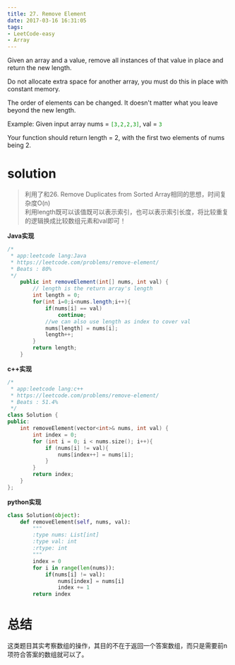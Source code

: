 ```yaml
---
title: 27. Remove Element
date: 2017-03-16 16:31:05
tags:
- LeetCode-easy
- Array
---
```

Given an array and a value, remove all instances of that value in place and return the new length.

Do not allocate extra space for another array, you must do this in place with constant memory.

The order of elements can be changed. It doesn't matter what you leave beyond the new length.

Example:
Given input array nums = <font color='rgb(199,37,78)'>`[3,2,2,3]`</font>, val = <font color='rgb(199,37,78)'>`3`</font>

Your function should return length = 2, with the first two elements of nums being 2.
<!--more-->

# solution
>利用了和26. Remove Duplicates from Sorted Array相同的思想，时间复杂度O(n)<br>
>利用length既可以该值既可以表示索引，也可以表示索引长度，将比较重复的逻辑换成比较数组元素和val即可！

**Java实现**

```java
/*
 * app:leetcode lang:Java
 * https://leetcode.com/problems/remove-element/
 * Beats : 80%
 */
	public int removeElement(int[] nums, int val) {
        // length is the return array's length
        int length = 0;
        for(int i=0;i<nums.length;i++){
        	if(nums[i] == val) 
        		continue;
            //we can also use length as index to cover val
        	nums[length] = nums[i];
        	length++;
        }
        return length;
    }
```

**c++实现**

```c++
/*
 * app:leetcode lang:c++
 * https://leetcode.com/problems/remove-element/
 * Beats : 51.4%
 */
class Solution {
public:
    int removeElement(vector<int>& nums, int val) {
		int index = 0;
		for (int i = 0; i < nums.size(); i++){
			if (nums[i] != val){
				nums[index++] = nums[i];
			}
		}
		return index;
    }
};
```

**python实现**

```python
class Solution(object):
    def removeElement(self, nums, val):
        """
        :type nums: List[int]
        :type val: int
        :rtype: int
        """
        index = 0
        for i in range(len(nums)):
            if(nums[i] != val):
                nums[index] = nums[i]
                index += 1
        return index
```



# 总结

这类题目其实考察数组的操作，其目的不在于返回一个答案数组，而只是需要前n项符合答案的数组就可以了。